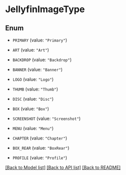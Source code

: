 # JellyfinImageType

## Enum


* `PRIMARY` (value: `"Primary"`)

* `ART` (value: `"Art"`)

* `BACKDROP` (value: `"Backdrop"`)

* `BANNER` (value: `"Banner"`)

* `LOGO` (value: `"Logo"`)

* `THUMB` (value: `"Thumb"`)

* `DISC` (value: `"Disc"`)

* `BOX` (value: `"Box"`)

* `SCREENSHOT` (value: `"Screenshot"`)

* `MENU` (value: `"Menu"`)

* `CHAPTER` (value: `"Chapter"`)

* `BOX_REAR` (value: `"BoxRear"`)

* `PROFILE` (value: `"Profile"`)


[[Back to Model list]](../README.md#documentation-for-models) [[Back to API list]](../README.md#documentation-for-api-endpoints) [[Back to README]](../README.md)


